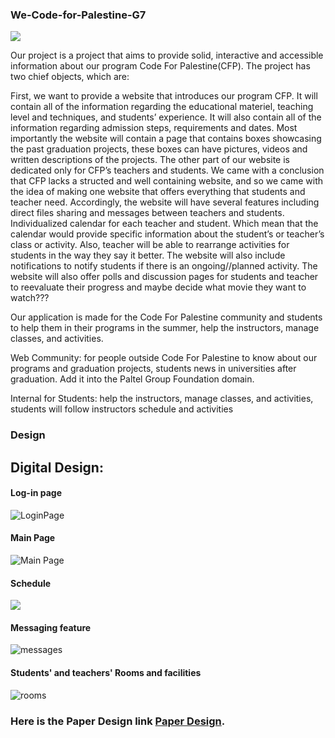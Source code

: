 ### We-Code-for-Palestine-G7


![](https://raw.githubusercontent.com/PAL-L0RD/We-Code-for-Palestine-G7-proj/master/images/CFP%20(3).jpg)


Our project is a project that aims to provide solid, interactive and accessible information about our program Code For Palestine(CFP). 
The project has two chief objects, which are:

First, we want to provide a website that introduces our program CFP. It will contain all of the information regarding the educational materiel, teaching level and techniques, and students’ experience. 
It will also contain all of the information regarding admission steps, requirements and dates.
Most importantly the website will contain a page that contains boxes showcasing the past graduation projects, these boxes can have pictures, videos and written descriptions of the projects. 
The other part of our website is dedicated only for CFP’s teachers and students.
We came with a conclusion that CFP lacks a structed and well containing website, and so we came with the idea of making one website that offers everything that students and teacher need.
Accordingly, the website will have several features including direct files sharing and messages between teachers and students.
Individualized calendar for each teacher and student.
Which mean that the calendar would provide specific information about the student’s or teacher’s class or activity. Also, teacher will be able to rearrange activities for students in the way they say it better. 
The website will also include notifications to notify students if there is an ongoing//planned activity.
The website will also offer polls and discussion pages for students and teacher to reevaluate their progress and maybe decide what movie they want to watch???


Our application is made for the Code For Palestine community and students to help them in their programs in the summer, help the instructors, manage classes, and activities.

Web Community: for people  outside Code For Palestine to know about our programs and graduation projects, students news in universities after graduation. Add it into the Paltel Group Foundation domain.

Internal for Students: help the instructors, manage classes, and activities, students will follow instructors schedule and activities 

### Design



## Digital Design:
#### Log-in page
![LoginPage](https://github.com/PAL-L0RD/We-Code-for-Palestine-G7-proj/blob/master/images/logInPage.png)


#### Main Page
![Main Page](https://github.com/PAL-L0RD/We-Code-for-Palestine-G7-proj/blob/master/images/main%20page.png)



#### Schedule

![](https://raw.githubusercontent.com/PAL-L0RD/We-Code-for-Palestine-G7-proj/master/images/dig33.JPG)


#### Messaging feature
![messages](https://github.com/PAL-L0RD/We-Code-for-Palestine-G7-proj/blob/master/images/messages.png)


#### Students' and teachers' Rooms and facilities
![rooms](https://github.com/PAL-L0RD/We-Code-for-Palestine-G7-proj/blob/master/images/rooms.png)




### Here is the Paper Design link [Paper Design]( https://drive.google.com/open?id=1bmDX23bzaVAGd4aWTvwQbJwoWo9-PvB5).
